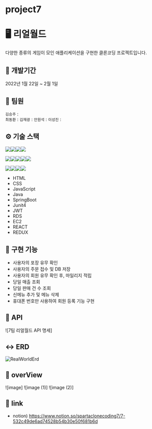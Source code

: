 # project7
# 🖥️ 리얼월드
다양한 종류의 게임이 모인 애플리케이션을 구현한 클론코딩 프로젝트입니다.

## 📆 개발기간
2022년 1월 22일 ~ 2월 1일

## 👥 팀원
`김승주` :  
`최동환` : 
`김재광` : 
`안원석` : 
`이성진` : 

## ⚙ 기술 스택
<img src="https://img.shields.io/badge/JAVA-007396?style=for-the-badge&logo=java&logoColor=white"><img src="https://img.shields.io/badge/Spring-6DB33F?style=for-the-badge&logo=Spring&logoColor=white"><img src="https://img.shields.io/badge/mysql-4479A1?style=for-the-badge&logo=mysql&logoColor=white"><img src="https://img.shields.io/badge/javascript-F7DF1E?style=for-the-badge&logo=javascript&logoColor=black">

<img src="https://img.shields.io/badge/react-61DAFB?style=for-the-badge&logo=react&logoColor=black"><img src="https://img.shields.io/badge/html-E34F26?style=for-the-badge&logo=html5&logoColor=white"><img src="https://img.shields.io/badge/css-1572B6?style=for-the-badge&logo=css3&logoColor=white"><img src="https://img.shields.io/badge/bootstrap-7952B3?style=for-the-badge&logo=bootstrap&logoColor=white"><img src="https://img.shields.io/badge/github-181717?style=for-the-badge&logo=github&logoColor=white">

<img src="https://img.shields.io/badge/reduxtoolkit-217F3E?style=for-the-badge&logo=reduxtoolkit&logoColor=black"><img src="https://img.shields.io/badge/redux-217F3E?style=for-the-badge&logo=redux&logoColor=black"><img src="https://img.shields.io/badge/aws-232F3E?style=for-the-badge&logo=aws&logoColor=white"><img src="https://img.shields.io/badge/apache tomcat-F8DC75?style=for-the-badge&logo=apachetomcat&logoColor=white">
* HTML
* CSS
* JavaScript
* Java
* SpringBoot
* Junit4
* JWT
* RDS
* EC2
* REACT
* REDUX

## 🥾 구현 기능
* 사용자의 포장 유무 확인
* 사용자의 주문 접수 및 DB 저장
* 사용자의 회원 유무 확인 후, 마일리지 적립
* 당일 매출 조회
* 당일 판매 건 수 조회
* 신메뉴 추가 및 메뉴 삭제
* 휴대폰 번호만 사용하여 회원 등록 기능 구현

## 📝 API
![7팀 리얼월드 API 명세]


## ↔ ERD
![RealWorldErd](https://user-images.githubusercontent.com/120078825/215765855-c49289f0-f40c-4fb5-a6a3-3261817114c1.png)


## 🔭 overView
![image]
![image (1)]
![image (2)]



## 🔗 link
- notion) https://www.notion.so/spartaclonecoding7/7-532c49de6ad74528b54b30e50f681b6d

